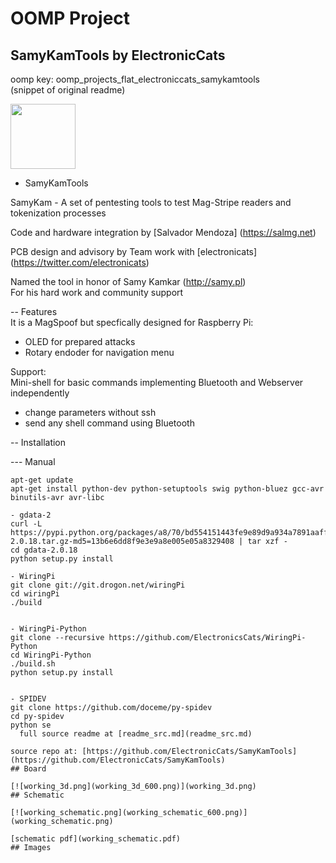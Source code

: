 # OOMP Project  
## SamyKamTools  by ElectronicCats  
  
oomp key: oomp_projects_flat_electroniccats_samykamtools  
(snippet of original readme)  
  
<a href="https://github.com/sponsors/ElectronicCats">  
  <img src="https://electroniccats.com/wp-content/uploads/2020/07/Badge_GHS.png" height="104" />  
</a>  
  
- SamyKamTools  
  
SamyKam - A set of pentesting tools to test Mag-Stripe readers and tokenization processes  
  
Code and hardware integration by [Salvador Mendoza] (https://salmg.net)  
  
PCB design and advisory by Team work with [electronicats] (https://twitter.com/electronicats)  
  
Named the tool in honor of Samy Kamkar (http://samy.pl)  
For his hard work and community support  
  
-- Features  
It is a MagSpoof but specfically designed for Raspberry Pi:  
- OLED for prepared attacks  
- Rotary endoder for navigation menu  
  
Support:  
Mini-shell for basic commands implementing Bluetooth and Webserver independently  
- change parameters without ssh  
- send any shell command using Bluetooth  
  
-- Installation   
  
--- Manual  
  
```  
apt-get update   
apt-get install python-dev python-setuptools swig python-bluez gcc-avr binutils-avr avr-libc  
  
- gdata-2  
curl -L https://pypi.python.org/packages/a8/70/bd554151443fe9e89d9a934a7891aaffc63b9cb5c7d608972919a002c03c/gdata-2.0.18.tar.gz-md5=13b6e6dd8f9e3e9a8e005e05a8329408 | tar xzf -  
cd gdata-2.0.18  
python setup.py install  
  
- WiringPi  
git clone git://git.drogon.net/wiringPi  
cd wiringPi  
./build  
  
  
- WiringPi-Python  
git clone --recursive https://github.com/ElectronicsCats/WiringPi-Python  
cd WiringPi-Python  
./build.sh  
python setup.py install  
  
  
- SPIDEV  
git clone https://github.com/doceme/py-spidev  
cd py-spidev  
python se  
  full source readme at [readme_src.md](readme_src.md)  
  
source repo at: [https://github.com/ElectronicCats/SamyKamTools](https://github.com/ElectronicCats/SamyKamTools)  
## Board  
  
[![working_3d.png](working_3d_600.png)](working_3d.png)  
## Schematic  
  
[![working_schematic.png](working_schematic_600.png)](working_schematic.png)  
  
[schematic pdf](working_schematic.pdf)  
## Images  
